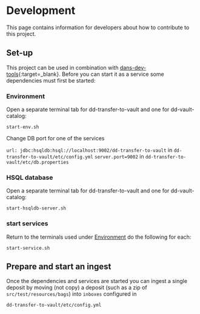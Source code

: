 Development
===========
This page contains information for developers about how to contribute to this project.

Set-up
------
This project can be used in combination with  [dans-dev-tools]{:target=_blank}. Before you can start it as a service
some dependencies must first be started:

### Environment

Open a separate terminal tab for dd-transfer-to-vault and one for dd-vault-catalog:

```commandline
start-env.sh
```

Change DB port for one of the services

`url: jdbc:hsqldb:hsql://localhost:9002/dd-transfer-to-vault` in `dd-transfer-to-vault/etc/config.yml` 
`server.port=9002` in `dd-transfer-to-vault/etc/db.properties`

### HSQL database

Open a separate terminal tab for dd-transfer-to-vault and one for dd-vault-catalog:

```commandline
start-hsqldb-server.sh
```

### start services

Return to the terminals used under [Environment](#environment) do the following for each:

```commandline
start-service.sh
```

## Prepare and start an ingest

Once the dependencies and services are started you can ingest a single deposit by moving
(not copy) a deposit (such as a zip of `src/test/resources/bags`) into `inboxes` configured in  

    dd-transfer-to-vault/etc/config.yml

[dans-dev-tools]: https://github.com/DANS-KNAW/dans-dev-tools#dans-dev-tools
